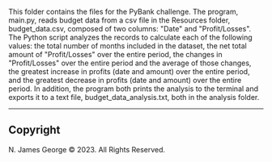 This folder contains the files for the PyBank challenge.  The program, main.py, reads budget data from a csv file in 
the Resources folder, budget_data.csv, composed of two columns: "Date" and "Profit/Losses".  The Python script analyzes 
the records to calculate each of the following values: the total number of months included in the dataset, the net total 
amount of "Profit/Losses" over the entire period, the changes in "Profit/Losses" over the entire period and the average 
of those changes, the greatest increase in profits (date and amount) over the entire period, and the greatest decrease 
in profits (date and amount) over the entire period.  In addition, the program both prints the analysis to the terminal 
and exports it to a text file, budget_data_analysis.txt, both in the analysis folder.

----

## Copyright

N. James George © 2023. All Rights Reserved.
